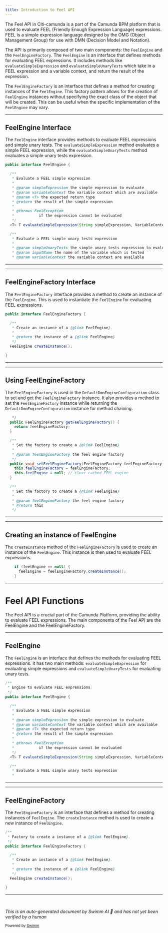 ```yaml
---
title: Introduction to Feel API
---
```

The Feel API in Citi-camunda is a part of the Camunda BPM platform that is used to evaluate FEEL (Friendly Enough Expression Language) expressions. FEEL is a simple expression language designed by the OMG (Object Management Group) for use with DMN (Decision Model and Notation).

The API is primarily composed of two main components: the `FeelEngine` and the `FeelEngineFactory`. The `FeelEngine` is an interface that defines methods for evaluating FEEL expressions. It includes methods like `evaluateSimpleExpression` and `evaluateSimpleUnaryTests` which take in a FEEL expression and a variable context, and return the result of the expression.

The `FeelEngineFactory` is an interface that defines a method for creating instances of the `FeelEngine`. This factory pattern allows for the creation of `FeelEngine` instances without specifying the exact class of the object that will be created. This can be useful when the specific implementation of the `FeelEngine` may vary.

<SwmSnippet path="/engine-dmn/feel-api/src/main/java/org/camunda/bpm/dmn/feel/impl/FeelEngine.java" line="24">

---

## FeelEngine Interface

The `FeelEngine` interface provides methods to evaluate FEEL expressions and simple unary tests. The `evaluateSimpleExpression` method evaluates a simple FEEL expression, while the `evaluateSimpleUnaryTests` method evaluates a simple unary tests expression.

```java
public interface FeelEngine {

  /**
   * Evaluate a FEEL simple expression
   *
   * @param simpleExpression the simple expression to evaluate
   * @param variableContext the variable context which are available
   * @param <T> the expected return type
   * @return the result of the simple expression
   *
   * @throws FeelException
   *           if the expression cannot be evaluated
   */
  <T> T evaluateSimpleExpression(String simpleExpression, VariableContext variableContext);

  /**
   * Evaluate a FEEL simple unary tests expression
   *
   * @param simpleUnaryTests the simple unary tests expression to evaluate
   * @param inputName the name of the variable which is tested
   * @param variableContext the variable context are available
```

---

</SwmSnippet>

<SwmSnippet path="/engine-dmn/feel-api/src/main/java/org/camunda/bpm/dmn/feel/impl/FeelEngineFactory.java" line="22">

---

## FeelEngineFactory Interface

The `FeelEngineFactory` interface provides a method to create an instance of the `FeelEngine`. This is used to instantiate the `FeelEngine` for evaluating FEEL expressions.

```java
public interface FeelEngineFactory {

  /**
   * Create an instance of a {@link FeelEngine}.
   *
   * @return the instance of a {@link FeelEngine}
   */
  FeelEngine createInstance();

}
```

---

</SwmSnippet>

<SwmSnippet path="/engine-dmn/engine/src/main/java/org/camunda/bpm/dmn/engine/impl/DefaultDmnEngineConfiguration.java" line="369">

---

## Using FeelEngineFactory

The `FeelEngineFactory` is used in the `DefaultDmnEngineConfiguration` class to set and get the `FeelEngineFactory` instance. It also provides a method to set the `FeelEngineFactory` instance while returning the `DefaultDmnEngineConfiguration` instance for method chaining.

```java
   */
  public FeelEngineFactory getFeelEngineFactory() {
    return feelEngineFactory;
  }

  /**
   * Set the factory to create a {@link FeelEngine}
   *
   * @param feelEngineFactory the feel engine factory
   */
  public void setFeelEngineFactory(FeelEngineFactory feelEngineFactory) {
    this.feelEngineFactory = feelEngineFactory;
    this.feelEngine = null; // clear cached FEEL engine
  }

  /**
   * Set the factory to create a {@link FeelEngine}
   *
   * @param feelEngineFactory the feel engine factory
   * @return this
   */
```

---

</SwmSnippet>

<SwmSnippet path="/engine-dmn/engine/src/main/java/org/camunda/bpm/dmn/engine/impl/DefaultDmnEngineConfiguration.java" line="203">

---

## Creating an instance of FeelEngine

The `createInstance` method of the `FeelEngineFactory` is used to create an instance of the `FeelEngine`. This instance is then used to evaluate FEEL expressions.

```java
    if (feelEngine == null) {
      feelEngine = feelEngineFactory.createInstance();
    }
```

---

</SwmSnippet>

# Feel API Functions

The Feel API is a crucial part of the Camunda Platform, providing the ability to evaluate FEEL expressions. The main components of the Feel API are the FeelEngine and the FeelEngineFactory.

<SwmSnippet path="/engine-dmn/feel-api/src/main/java/org/camunda/bpm/dmn/feel/impl/FeelEngine.java" line="21">

---

## FeelEngine

The `FeelEngine` is an interface that defines the methods for evaluating FEEL expressions. It has two main methods: `evaluateSimpleExpression` for evaluating simple expressions and `evaluateSimpleUnaryTests` for evaluating unary tests.

```java
/**
 * Engine to evaluate FEEL expressions.
 */
public interface FeelEngine {

  /**
   * Evaluate a FEEL simple expression
   *
   * @param simpleExpression the simple expression to evaluate
   * @param variableContext the variable context which are available
   * @param <T> the expected return type
   * @return the result of the simple expression
   *
   * @throws FeelException
   *           if the expression cannot be evaluated
   */
  <T> T evaluateSimpleExpression(String simpleExpression, VariableContext variableContext);

  /**
   * Evaluate a FEEL simple unary tests expression
   *
```

---

</SwmSnippet>

<SwmSnippet path="/engine-dmn/feel-api/src/main/java/org/camunda/bpm/dmn/feel/impl/FeelEngineFactory.java" line="19">

---

## FeelEngineFactory

The `FeelEngineFactory` is an interface that defines a method for creating instances of `FeelEngine`. The `createInstance` method is used to create a new instance of `FeelEngine`.

```java
/**
 * Factory to create a instance of a {@link FeelEngine}.
 */
public interface FeelEngineFactory {

  /**
   * Create an instance of a {@link FeelEngine}.
   *
   * @return the instance of a {@link FeelEngine}
   */
  FeelEngine createInstance();

}
```

---

</SwmSnippet>

&nbsp;

*This is an auto-generated document by Swimm AI 🌊 and has not yet been verified by a human*

<SwmMeta version="3.0.0" repo-id="Z2l0aHViJTNBJTNBQ2l0aS1jYW11bmRhJTNBJTNBZ2lsYWRuYXZvdA==" repo-name="Citi-camunda" doc-type="overview"><sup>Powered by [Swimm](/)</sup></SwmMeta>
